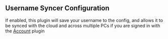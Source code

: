 ## Username Syncer Configuration
If enabled, this plugin will save your username to the config, and allows it to be synced with the cloud and across multiple PCs if you are signed in with the [Account](https://github.com/runelite/runelite/wiki/Account) plugin